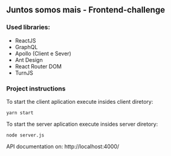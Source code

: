 ## Juntos somos mais - Frontend-challenge

### Used libraries:

- ReactJS
- GraphQL
- Apollo (Client e Sever)
- Ant Design
- React Router DOM
- TurnJS

### Project instructions

To start the client aplication execute insides client diretory: 

`yarn start`

To start the server aplication execute insides server diretory: 

`node server.js`

API documentation on: http://localhost:4000/
